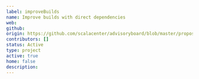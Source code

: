 ```yaml
---
label: improveBuilds
name: Improve builds with direct dependencies
web:
github:
origin: https://github.com/scalacenter/advisoryboard/blob/master/proposals/009-improve-direct-dependency-experience.md
contributors: []
status: Active
type: project
active: true
home: false
description:
---
```

